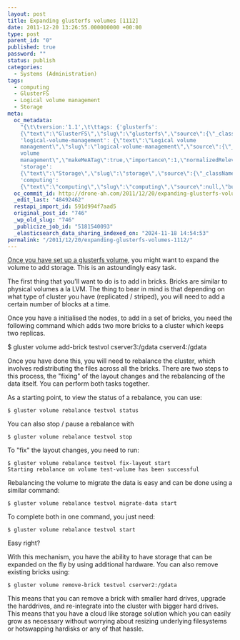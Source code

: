 ```yaml
---
layout: post
title: Expanding glusterfs volumes [1112]
date: 2011-12-20 13:26:55.000000000 +00:00
type: post
parent_id: "0"
published: true
password: ""
status: publish
categories:
  - Systems (Administration)
tags:
  - computing
  - GlusterFS
  - Logical volume management
  - Storage
meta:
  oc_metadata:
    "{\t\tversion:'1.1',\t\ttags: {'glusterfs':
    {\"text\":\"GlusterFS\",\"slug\":\"glusterfs\",\"source\":{\"_className\":\"SocialTag\",\"url\":\"http://d.opencalais.com/dochash-1/43fe36c2-a883-33a0-a757-4cada4db79f2/SocialTag/3\",\"subjectURL\":null,\"type\":{\"_className\":\"ArtifactType\",\"url\":\"http://s.opencalais.com/1/type/tag/SocialTag\",\"name\":\"SocialTag\"},\"name\":\"GlusterFS\",\"makeMeATag\":true,\"importance\":1,\"normalizedRelevance\":1},\"bucketName\":\"current\",\"bucketPlacement\":\"auto\",\"_className\":\"Tag\"},
    'logical-volume-management': {\"text\":\"Logical volume
    management\",\"slug\":\"logical-volume-management\",\"source\":{\"_className\":\"SocialTag\",\"url\":\"http://d.opencalais.com/dochash-1/43fe36c2-a883-33a0-a757-4cada4db79f2/SocialTag/6\",\"subjectURL\":null,\"type\":{\"_className\":\"ArtifactType\",\"url\":\"http://s.opencalais.com/1/type/tag/SocialTag\",\"name\":\"SocialTag\"},\"name\":\"Logical
    volume
    management\",\"makeMeATag\":true,\"importance\":1,\"normalizedRelevance\":1},\"bucketName\":\"current\",\"bucketPlacement\":\"auto\",\"_className\":\"Tag\"},
    'storage':
    {\"text\":\"Storage\",\"slug\":\"storage\",\"source\":{\"_className\":\"SocialTag\",\"url\":\"http://d.opencalais.com/dochash-1/43fe36c2-a883-33a0-a757-4cada4db79f2/SocialTag/8\",\"subjectURL\":null,\"type\":{\"_className\":\"ArtifactType\",\"url\":\"http://s.opencalais.com/1/type/tag/SocialTag\",\"name\":\"SocialTag\"},\"name\":\"Storage\",\"makeMeATag\":true,\"importance\":1,\"normalizedRelevance\":1},\"bucketName\":\"current\",\"bucketPlacement\":\"auto\",\"_className\":\"Tag\"},
    'computing':
    {\"text\":\"computing\",\"slug\":\"computing\",\"source\":null,\"bucketName\":\"current\",\"bucketPlacement\":\"auto\",\"_className\":\"Tag\"}}\t}"
  oc_commit_id: http://drone-ah.com/2011/12/20/expanding-glusterfs-volumes-1112/1324387621
  _edit_last: "48492462"
  restapi_import_id: 591d994f7aad5
  original_post_id: "746"
  _wp_old_slug: "746"
  _publicize_job_id: "5181540093"
  _elasticsearch_data_sharing_indexed_on: "2024-11-18 14:54:53"
permalink: "/2011/12/20/expanding-glusterfs-volumes-1112/"
---
```


[Once you have set up a glusterfs volume](http://drone-ah.com/2011/11/24/glusterfs-howto/ "GlusterFS HOWTO [1108]"),
you might want to expand the volume to add storage. This is an astoundingly easy
task.

The first thing that you\'ll want to do is to add in bricks. Bricks are similar
to physical volumes a la LVM. The thing to bear in mind is that depending on
what type of cluster you have (replicated / striped), you will need to add a
certain number of blocks at a time.

Once you have a initialised the nodes, to add in a set of bricks, you need the
following command which adds two more bricks to a cluster which keeps two
replicas.

\$ gluster volume add-brick testvol cserver3:/gdata cserver4:/gdata

Once you have done this, you will need to rebalance the cluster, which involves
redistributing the files across all the bricks. There are two steps to this
process, the \"fixing\" of the layout changes and the rebalancing of the data
itself. You can perform both tasks together.

As a starting point, to view the status of a rebalance, you can use:

    $ gluster volume rebalance testvol status

You can also stop / pause a rebalance with

    $ gluster volume rebalance testvol stop

To \"fix\" the layout changes, you need to run:

    $ gluster volume rebalance testvol fix-layout start
    Starting rebalance on volume test-volume has been successful

Rebalancing the volume to migrate the data is easy and can be done using a
similar command:

    $ gluster volume rebalance testvol migrate-data start

To complete both in one command, you just need:

    $ gluster volume rebalance testvol start

Easy right?

With this mechanism, you have the ability to have storage that can be expanded
on the fly by using additional hardware. You can also remove existing bricks
using:

    $ gluster volume remove-brick testvol cserver2:/gdata

This means that you can remove a brick with smaller hard drives, upgrade the
harddrives, and re-integrate into the cluster with bigger hard drives. This
means that you have a cloud like storage solution which you can easily grow as
necessary without worrying about resizing underlying filesystems or hotswapping
hardisks or any of that hassle.
